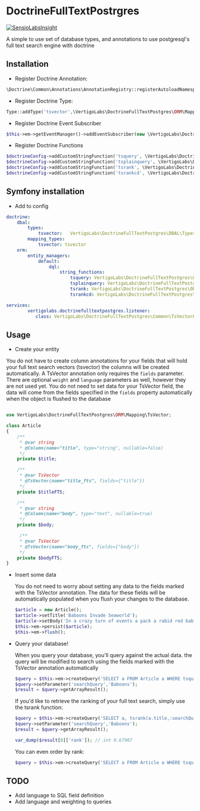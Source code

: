 # DoctrineFullTextPostrgres

[![SensioLabsInsight](https://insight.sensiolabs.com/projects/4754c670-381a-46fe-a0d6-42b189f83ebd/big.png)](https://insight.sensiolabs.com/projects/4754c670-381a-46fe-a0d6-42b189f83ebd)

A simple to use set of database types, and annotations to use postgresql's full text search engine with doctrine

## Installation

* Register Doctrine Annotation:

 ```php
 \Doctrine\Common\Annotations\AnnotationRegistry::registerAutoloadNamespace("VertigoLabs\\DoctrineFullTextPostgres\\ORM\\Mapping\\");
 ```

* Register Doctrine Type:

 ```php
 Type::addType('tsvector',\VertigoLabs\DoctrineFullTextPostgres\ORM\Mapping\TsVectorType::class);
 ```

* Register Doctrine Event Subscriber

 ```php
 $this->em->getEventManager()->addEventSubscriber(new \VertigoLabs\DoctrineFullTextPostgres\Common\TsVectorSubscriber());
 ```

* Register Doctrine Functions

 ```php
 $doctrineConfig->addCustomStringFunction('tsquery', \VertigoLabs\DoctrineFullTextPostgres\ORM\Query\AST\Functions\TsQueryFunction::class);
 $doctrineConfig->addCustomStringFunction('tsplainquery', \VertigoLabs\DoctrineFullTextPostgres\ORM\Query\AST\Functions\TsPlainQueryFunction::class);
 $doctrineConfig->addCustomStringFunction('tsrank', \VertigoLabs\DoctrineFullTextPostgres\ORM\Query\AST\Functions\TsRankFunction::class);
 $doctrineConfig->addCustomStringFunction('tsrankcd', \VertigoLabs\DoctrineFullTextPostgres\ORM\Query\AST\Functions\TsRankCDFunction::class);
 ```

## Symfony installation

* Add to config

 ```yaml
 doctrine:
     dbal:
         types:
             tsvector:   VertigoLabs\DoctrineFullTextPostgres\DBAL\Types\TsVector
         mapping_types:
             tsvector: tsvector
     orm:
         entity_managers:
             default:
                 dql:
                     string_functions:
                         tsquery: VertigoLabs\DoctrineFullTextPostgres\ORM\Query\AST\Functions\TsQueryFunction
                         tsplainquery: VertigoLabs\DoctrineFullTextPostgres\ORM\Query\AST\Functions\TsPlainQueryFunction
                         tsrank: VertigoLabs\DoctrineFullTextPostgres\ORM\Query\AST\Functions\TsRankFunction
                         tsrankcd: VertigoLabs\DoctrineFullTextPostgres\ORM\Query\AST\Functions\TsRankCDFunction

services:
         vertigolabs.doctrinefulltextpostgres.listener:
            class: VertigoLabs\DoctrineFullTextPostgres\Common\TsVectorListener
 ```

## Usage

* Create your entity

 You do not have to create column annotations for your fields that will hold your full text search vectors (tsvector) the columns will be created automatically.
 A TsVector annotation only requires the ```fields``` parameter. There are optional ```weight``` and ```language``` parameters as well, however they are not used yet.
 You do not need to set data for your TsVector field, the data will come from the fields specified in the ```fields``` property automatically when the object is flushed to the database

  ```php
  
  use VertigoLabs\DoctrineFullTextPostgres\ORM\Mapping\TsVector;

  class Article
  {
      /**
       * @var string
       * @Column(name="title", type="string", nullable=false)
       */
      private $title;

      /**
       * @var TsVector
       * @TsVector(name="title_fts", fields={"title"})
       */
      private $titleFTS;

      /**
       * @var string
       * @Column(name="body", type="text", nullable=true)
       */
      private $body;

       /**
       * @var TsVector
       * @TsVector(name="body_fts", fields={"body"})
       */
      private $bodyFTS;
  }
 ```

* Insert some data

  You do not need to worry about setting any data to the fields marked with the TsVector annotation. The data for these fields will be automatically populated when you flush your changes to the database.

  ```php
  $article = new Article();
  $article->setTitle('Baboons Invade Seaworld');
  $article->setBody('In a crazy turn of events a pack a rabid red baboons invade Seaworld. Officials say that the Dolphins are being held hostage');
  $this->em->persist($article);
  $this->em->flush();
  ```

* Query your database!

  When you query your database, you'll query against the actual data. the query will be modified to search using the fields marked with the TsVector annotation automatically

  ```php
  $query = $this->em->createQuery('SELECT a FROM Article a WHERE tsquery(a.title,:searchQuery) = true');
  $query->setParameter('searchQuery','Baboons');
  $result = $query->getArrayResult();
  ```

  If you'd like to retrieve the ranking of your full text search, simply use the tsrank function:

  ```php
  $query = $this->em->createQuery('SELECT a, tsrank(a.title,:searchQuery) as rank FROM Article a WHERE tsquery(a.title,:searchQuery) = true');
  $query->setParameter('searchQuery','Baboons');
  $result = $query->getArrayResult();

  var_dump($result[0]['rank']); // int 0.67907
  ```

  You can even order by rank:

  ```php
  $query = $this->em->createQuery('SELECT a FROM Article a WHERE tsquery(a.title,:searchQuery) = true ORDER BY tsrank(a.title,:searchQuery) DESC');
  ```

## TODO

* Add language to SQL field definition
* Add language and weighting to queries
